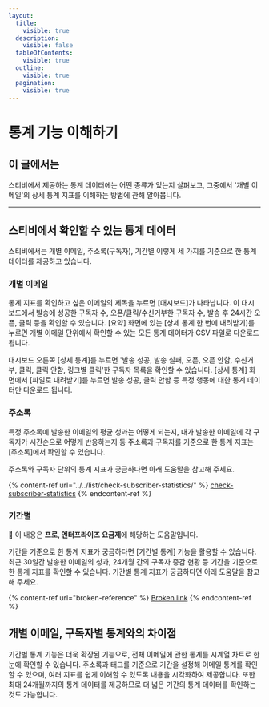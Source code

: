 ```yaml
---
layout:
  title:
    visible: true
  description:
    visible: false
  tableOfContents:
    visible: true
  outline:
    visible: true
  pagination:
    visible: true
---
```


# 통계 기능 이해하기

## 이 글에서는

스티비에서 제공하는 통계 데이터에는 어떤 종류가 있는지 살펴보고, 그중에서 '개별 이메일'의 상세 통계 지표를 이해하는 방법에 관해 알아봅니다.

***

## 스티비에서 확인할 수 있는 통계 데이터&#x20;

스티비에서는 개별 이메일, 주소록(구독자), 기간별 이렇게 세 가지를 기준으로 한 통계 데이터를 제공하고 있습니다.



### 개별 이메일

통계 지표를 확인하고 싶은 이메일의 제목을 누르면 \[대시보드]가 나타납니다. 이 대시보드에서 발송에 성공한 구독자 수, 오픈/클릭/수신거부한 구독자 수, 발송 후 24시간 오픈, 클릭 등을 확인할 수 있습니다. \[요약] 화면에 있는 \[상세 통계 한 번에 내려받기]를 누르면 개별 이메일 단위에서 확인할 수 있는 모든 통계 데이터가 CSV 파일로 다운로드 됩니다.

대시보드 오른쪽 \[상세 통계]를 누르면 '발송 성공, 발송 실패, 오픈, 오픈 안함, 수신거부, 클릭, 클릭 안함, 링크별 클릭'한 구독자 목록을 확인할 수 있습니다. \[상세 통계] 화면에서 \[파일로 내려받기]를 누르면 발송 성공, 클릭 안함 등 특정 행동에 대한 통계 데이터만 다운로드 됩니다.



### 주소록

특정 주소록에 발송한 이메일의 평균 성과는 어떻게 되는지, 내가 발송한 이메일에 각 구독자가 시간순으로 어떻게 반응하는지 등 주소록과 구독자를 기준으로 한 통계 지표는 \[주소록]에서 확인할 수 있습니다.

주소록와 구독자 단위의 통계 지표가 궁금하다면 아래 도움말을 참고해 주세요.

{% content-ref url="../../list/check-subscriber-statistics/" %}
[check-subscriber-statistics](../../list/check-subscriber-statistics/)
{% endcontent-ref %}



### 기간별

💬 이 내용은 **프로, 엔터프라이즈 요금제**에 해당하는 도움말입니다.

기간을 기준으로 한 통계 지표가 궁금하다면 \[기간별 통계] 기능을 활용할 수 있습니다. 최근 30일간 발송한 이메일의 성과, 24개월 간의 구독자 증감 현황 등 기간을 기준으로 한 통계 지표를 확인할 수 있습니다. 기간별 통계 지표가 궁금하다면 아래 도움말을 참고해 주세요.

{% content-ref url="broken-reference" %}
[Broken link](broken-reference)
{% endcontent-ref %}



## 개별 이메일, 구독자별 통계와의 차이점

기간별 통계 기능은 더욱 확장된 기능으로, 전체 이메일에 관한 통계를 시계열 차트로 한눈에 확인할 수 있습니다. 주소록과 태그를 기준으로 기간을 설정해 이메일 통계를 확인할 수 있으며, 여러 지표를 쉽게 이해할 수 있도록 내용을 시각화하여 제공합니다. 또한 최대 24개월까지의 통계 데이터를 제공하므로 더 넓은 기간의 통계 데이터를 확인하는 것도 가능합니다.

